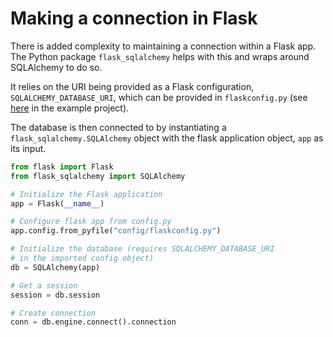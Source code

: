 # Making a connection in Flask

There is added complexity to maintaining a connection within a Flask app. The Python package `flask_sqlalchemy` helps with this and wraps around SQLAlchemy to do so.

It relies on the URI being provided as a Flask configuration, `SQLALCHEMY_DATABASE_URI`, which can be provided in `flaskconfig.py` (see [here](https://github.com/MSIA/2022-msia423-template-repository/blob/main/config/flaskconfig.py) in the example project).

The database is then connected to by instantiating a `flask_sqlalchemy.SQLAlchemy` object with the flask application object, `app` as its input.

```python
from flask import Flask
from flask_sqlalchemy import SQLAlchemy

# Initialize the Flask application
app = Flask(__name__)

# Configure flask app from config.py
app.config.from_pyfile("config/flaskconfig.py")

# Initialize the database (requires SQLALCHEMY_DATABASE_URI
# in the imported config object)
db = SQLAlchemy(app)

# Get a session
session = db.session

# Create connection
conn = db.engine.connect().connection
```
